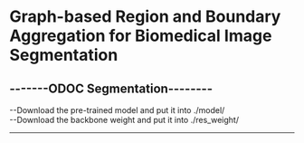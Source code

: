 # Graph-based Region and Boundary Aggregation for Biomedical Image Segmentation

-------ODOC Segmentation--------
----------------------------------  
--Download the pre-trained model and put it into ./model/  
--Download the backbone weight and put it into ./res_weight/

****
